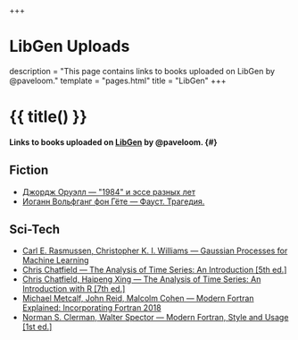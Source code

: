 +++
# LibGen Uploads
description = "This page contains links to books uploaded on LibGen by @paveloom."
template = "pages.html"
title = "LibGen"
+++

# {{ title() }}
#### Links to books uploaded on [LibGen](https://libgen.is) by @paveloom. {#}

## Fiction
- [Джордж Оруэлл — "1984" и эссе разных лет](https://libgen.is/fiction/D6B87C20B61D197E681BFB5C4C591BD3)
- [Иоганн Вольфганг фон Гёте — Фауст. Трагедия.](https://libgen.is/fiction/3BF9AF3FC20350B5EF497D1BCB782BF2)

## Sci-Tech
- [Carl E. Rasmussen, Christopher K. I. Williams — Gaussian Processes for Machine Learning](https://libgen.is/book/index.php?md5=FCDA75240A7116892A637C4B52309D6D)
- [Chris Chatfield — The Analysis of Time Series: An Introduction [5th ed.]](https://libgen.is/book/index.php?md5=E950D7C79BF9630A60F54FEF6738E94B)
- [Chris Chatfield, Haipeng Xing — The Analysis of Time Series: An Introduction with R [7th ed.]](https://libgen.is/book/index.php?md5=A31279BDA333A9145D2D8FEDDAFFA7C5)
- [Michael Metcalf, John Reid, Malcolm Cohen — Modern Fortran Explained: Incorporating Fortran 2018](https://libgen.is/book/index.php?md5=D1AADB76FC28BC77BB30F951F79A17ED)
- [Norman S. Clerman, Walter Spector — Modern Fortran, Style and Usage [1st ed.]](https://libgen.is/book/index.php?md5=95422A6ADCF041FF4DD26AE9CF40297F)
